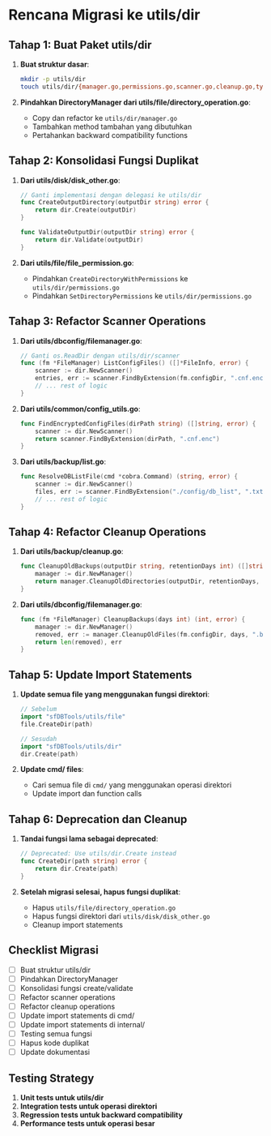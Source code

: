 # Rencana Migrasi ke utils/dir

## Tahap 1: Buat Paket utils/dir
1. **Buat struktur dasar**:
   ```bash
   mkdir -p utils/dir
   touch utils/dir/{manager.go,permissions.go,scanner.go,cleanup.go,types.go}
   ```

2. **Pindahkan DirectoryManager dari utils/file/directory_operation.go**:
   - Copy dan refactor ke `utils/dir/manager.go`
   - Tambahkan method tambahan yang dibutuhkan
   - Pertahankan backward compatibility functions

## Tahap 2: Konsolidasi Fungsi Duplikat
1. **Dari utils/disk/disk_other.go**:
   ```go
   // Ganti implementasi dengan delegasi ke utils/dir
   func CreateOutputDirectory(outputDir string) error {
       return dir.Create(outputDir)
   }
   
   func ValidateOutputDir(outputDir string) error {
       return dir.Validate(outputDir)
   }
   ```

2. **Dari utils/file/file_permission.go**:
   - Pindahkan `CreateDirectoryWithPermissions` ke `utils/dir/permissions.go`
   - Pindahkan `SetDirectoryPermissions` ke `utils/dir/permissions.go`

## Tahap 3: Refactor Scanner Operations
1. **Dari utils/dbconfig/filemanager.go**:
   ```go
   // Ganti os.ReadDir dengan utils/dir/scanner
   func (fm *FileManager) ListConfigFiles() ([]*FileInfo, error) {
       scanner := dir.NewScanner()
       entries, err := scanner.FindByExtension(fm.configDir, ".cnf.enc")
       // ... rest of logic
   }
   ```

2. **Dari utils/common/config_utils.go**:
   ```go
   func FindEncryptedConfigFiles(dirPath string) ([]string, error) {
       scanner := dir.NewScanner()
       return scanner.FindByExtension(dirPath, ".cnf.enc")
   }
   ```

3. **Dari utils/backup/list.go**:
   ```go
   func ResolveDBListFile(cmd *cobra.Command) (string, error) {
       scanner := dir.NewScanner()
       files, err := scanner.FindByExtension("./config/db_list", ".txt")
       // ... rest of logic
   }
   ```

## Tahap 4: Refactor Cleanup Operations
1. **Dari utils/backup/cleanup.go**:
   ```go
   func CleanupOldBackups(outputDir string, retentionDays int) ([]string, error) {
       manager := dir.NewManager()
       return manager.CleanupOldDirectories(outputDir, retentionDays, "2006_01_02")
   }
   ```

2. **Dari utils/dbconfig/filemanager.go**:
   ```go
   func (fm *FileManager) CleanupBackups(days int) (int, error) {
       manager := dir.NewManager()
       removed, err := manager.CleanupOldFiles(fm.configDir, days, ".backup.")
       return len(removed), err
   }
   ```

## Tahap 5: Update Import Statements
1. **Update semua file yang menggunakan fungsi direktori**:
   ```go
   // Sebelum
   import "sfDBTools/utils/file"
   file.CreateDir(path)
   
   // Sesudah  
   import "sfDBTools/utils/dir"
   dir.Create(path)
   ```

2. **Update cmd/ files**:
   - Cari semua file di `cmd/` yang menggunakan operasi direktori
   - Update import dan function calls

## Tahap 6: Deprecation dan Cleanup
1. **Tandai fungsi lama sebagai deprecated**:
   ```go
   // Deprecated: Use utils/dir.Create instead
   func CreateDir(path string) error {
       return dir.Create(path)
   }
   ```

2. **Setelah migrasi selesai, hapus fungsi duplikat**:
   - Hapus `utils/file/directory_operation.go`
   - Hapus fungsi direktori dari `utils/disk/disk_other.go`
   - Cleanup import statements

## Checklist Migrasi
- [ ] Buat struktur utils/dir
- [ ] Pindahkan DirectoryManager 
- [ ] Konsolidasi fungsi create/validate
- [ ] Refactor scanner operations
- [ ] Refactor cleanup operations
- [ ] Update import statements di cmd/
- [ ] Update import statements di internal/
- [ ] Testing semua fungsi
- [ ] Hapus kode duplikat
- [ ] Update dokumentasi

## Testing Strategy
1. **Unit tests untuk utils/dir**
2. **Integration tests untuk operasi direktori**
3. **Regression tests untuk backward compatibility**
4. **Performance tests untuk operasi besar**
